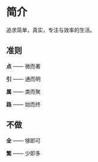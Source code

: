 # 简介

追求简单，真实，专注与效率的生活。

## 准则 <a id="the3a"></a>

**点** —— 微而著

**引** —— 通而明

**属** —— 类而聚

**路** —— 始而终

## 不做

**全** —— 够即可

**繁** —— 少即多

